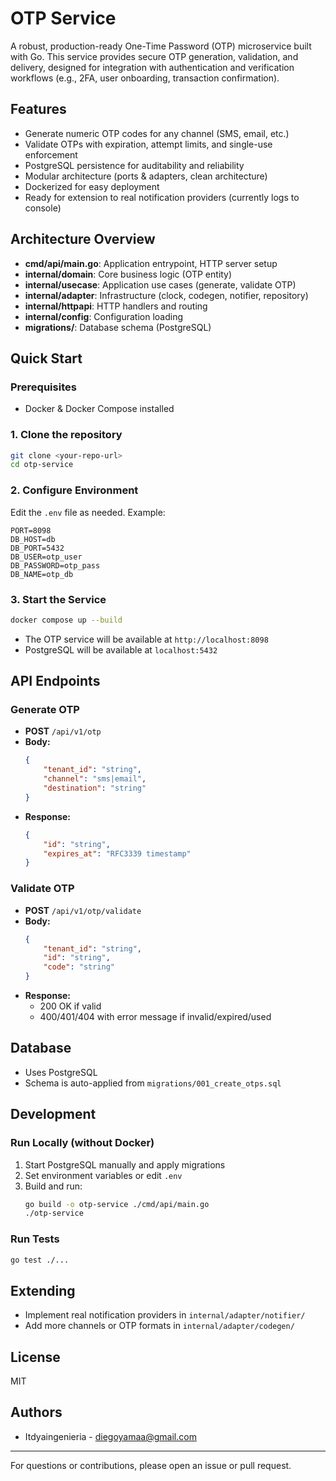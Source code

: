 
# OTP Service

A robust, production-ready One-Time Password (OTP) microservice built with Go. This service provides secure OTP generation, validation, and delivery, designed for integration with authentication and verification workflows (e.g., 2FA, user onboarding, transaction confirmation).

## Features

- Generate numeric OTP codes for any channel (SMS, email, etc.)
- Validate OTPs with expiration, attempt limits, and single-use enforcement
- PostgreSQL persistence for auditability and reliability
- Modular architecture (ports & adapters, clean architecture)
- Dockerized for easy deployment
- Ready for extension to real notification providers (currently logs to console)

## Architecture Overview

- **cmd/api/main.go**: Application entrypoint, HTTP server setup
- **internal/domain**: Core business logic (OTP entity)
- **internal/usecase**: Application use cases (generate, validate OTP)
- **internal/adapter**: Infrastructure (clock, codegen, notifier, repository)
- **internal/httpapi**: HTTP handlers and routing
- **internal/config**: Configuration loading
- **migrations/**: Database schema (PostgreSQL)

## Quick Start

### Prerequisites
- Docker & Docker Compose installed

### 1. Clone the repository
```bash
git clone <your-repo-url>
cd otp-service
```

### 2. Configure Environment
Edit the `.env` file as needed. Example:
```env
PORT=8098
DB_HOST=db
DB_PORT=5432
DB_USER=otp_user
DB_PASSWORD=otp_pass
DB_NAME=otp_db
```

### 3. Start the Service
```bash
docker compose up --build
```
- The OTP service will be available at `http://localhost:8098`
- PostgreSQL will be available at `localhost:5432`

## API Endpoints

### Generate OTP
- **POST** `/api/v1/otp`
- **Body:**
	```json
	{
		"tenant_id": "string",
		"channel": "sms|email",
		"destination": "string"
	}
	```
- **Response:**
	```json
	{
		"id": "string",
		"expires_at": "RFC3339 timestamp"
	}
	```

### Validate OTP
- **POST** `/api/v1/otp/validate`
- **Body:**
	```json
	{
		"tenant_id": "string",
		"id": "string",
		"code": "string"
	}
	```
- **Response:**
	- 200 OK if valid
	- 400/401/404 with error message if invalid/expired/used

## Database
- Uses PostgreSQL
- Schema is auto-applied from `migrations/001_create_otps.sql`

## Development

### Run Locally (without Docker)
1. Start PostgreSQL manually and apply migrations
2. Set environment variables or edit `.env`
3. Build and run:
	 ```bash
	 go build -o otp-service ./cmd/api/main.go
	 ./otp-service
	 ```

### Run Tests
```bash
go test ./...
```

## Extending
- Implement real notification providers in `internal/adapter/notifier/`
- Add more channels or OTP formats in `internal/adapter/codegen/`

## License
MIT

## Authors
- Itdyaingenieria - diegoyamaa@gmail.com

---

For questions or contributions, please open an issue or pull request.